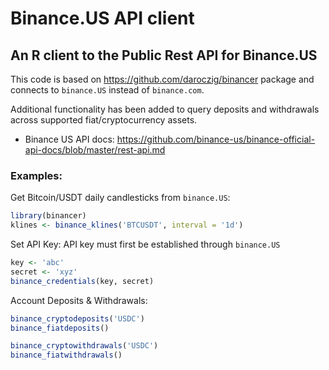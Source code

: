 # Binance.US API client

## An R client to the Public Rest API for Binance.US

This code is based on https://github.com/daroczig/binancer package and connects to `binance.US` instead of `binance.com`.

Additional functionality has been added to query deposits and withdrawals across supported fiat/cryptocurrency assets.

* Binance US API docs: https://github.com/binance-us/binance-official-api-docs/blob/master/rest-api.md


### Examples: 

Get Bitcoin/USDT daily candlesticks from `binance.US`:

```r
library(binancer)
klines <- binance_klines('BTCUSDT', interval = '1d')
```

Set API Key:
API key must first be established through `binance.US`

```r
key <- 'abc'
secret <- 'xyz'
binance_credentials(key, secret)
```

Account Deposits & Withdrawals:

```r
binance_cryptodeposits('USDC')
binance_fiatdeposits()

binance_cryptowithdrawals('USDC')
binance_fiatwithdrawals()
```
